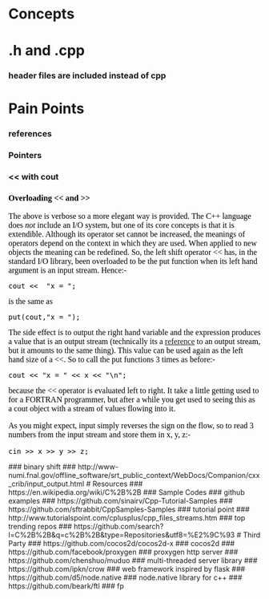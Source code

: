 # Concepts
# .h and .cpp
### header files are included instead of cpp
# Pain Points
### references 
### Pointers
### << with cout
<h3 style="color: rgb(0, 0, 0); font-family: Times; line-height: normal;">Overloading &lt;&lt; and &gt;&gt;</h3><span style="color: rgb(0, 0, 0); font-family: Times; font-size: medium; line-height: normal;">The above is verbose so a more elegant way is provided. The C++ language does&nbsp;</span><i style="color: rgb(0, 0, 0); font-family: Times; font-size: medium; line-height: normal;">not</i><span style="color: rgb(0, 0, 0); font-family: Times; font-size: medium; line-height: normal;">&nbsp;include an I/O system, but one of its core concepts is that it is extendible. Although its operator set cannot be increased, the meanings of operators depend on the context in which they are used. When applied to new objects the meaning can be redefined. So, the left shift operator &lt;&lt; has, in the standard I/O library, been overloaded to be the put function when its left hand argument is an input stream. Hence:-</span><pre style="color: rgb(0, 0, 0); line-height: normal;">cout &lt;&lt;  "x = ";
</pre><span style="color: rgb(0, 0, 0); font-family: Times; font-size: medium; line-height: normal;">is the same as</span><pre style="color: rgb(0, 0, 0); line-height: normal;">put(cout,"x = ");
</pre><span style="color: rgb(0, 0, 0); font-family: Times; font-size: medium; line-height: normal;">The side effect is to output the right hand variable and the expression produces a value that is an output stream (technically its a&nbsp;</span><a href="http://www-numi.fnal.gov/offline_software/srt_public_context/WebDocs/Companion/glossary/reference.html" style="font-family: Times; font-size: medium; line-height: normal;">reference</a><span style="color: rgb(0, 0, 0); font-family: Times; font-size: medium; line-height: normal;">&nbsp;to an output stream, but it amounts to the same thing). This value can be used again as the left hand size of a &lt;&lt;. So to call the put functions 3 times as before:-</span><pre style="color: rgb(0, 0, 0); line-height: normal;">cout &lt;&lt; "x = " &lt;&lt; x &lt;&lt; "\n";
</pre><span style="color: rgb(0, 0, 0); font-family: Times; font-size: medium; line-height: normal;">because the &lt;&lt; operator is evaluated left to right. It take a little getting used to for a FORTRAN programmer, but after a while you get used to seeing this as a cout object with a stream of values flowing into it.</span><p style="color: rgb(0, 0, 0); font-family: Times; font-size: medium; line-height: normal;">As you might expect, input simply reverses the sign on the flow, so to read 3 numbers from the input stream and store them in x, y, z:-</p><pre style="color: rgb(0, 0, 0); line-height: normal;">cin &gt;&gt; x &gt;&gt; y &gt;&gt; z;
</pre>
### binary shift
### http://www-numi.fnal.gov/offline_software/srt_public_context/WebDocs/Companion/cxx_crib/input_output.html
# Resources
### https://en.wikipedia.org/wiki/C%2B%2B
### Sample Codes
### github examples
### https://github.com/sinairv/Cpp-Tutorial-Samples
### https://github.com/sftrabbit/CppSamples-Samples
### tutorial point 
### http://www.tutorialspoint.com/cplusplus/cpp_files_streams.htm
### top trending repos
### https://github.com/search?l=C%2B%2B&q=c%2B%2B&type=Repositories&utf8=%E2%9C%93
# Third Party
### https://github.com/cocos2d/cocos2d-x
### cocos2d
### https://github.com/facebook/proxygen
### proxygen http server
### https://github.com/chenshuo/muduo
### multi-threaded server library
### https://github.com/ipkn/crow
### web framework inspired by flask
### https://github.com/d5/node.native
### node.native library for c++
### https://github.com/beark/ftl
### fp

